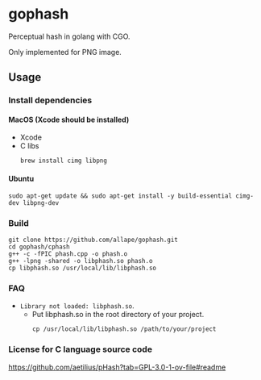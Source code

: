 # gophash

Perceptual hash in golang with CGO.

Only implemented for PNG image.

## Usage

### Install dependencies

#### MacOS (Xcode should be installed)

- Xcode
- C libs
  ```shell
  brew install cimg libpng
  ```

#### Ubuntu

```shell
sudo apt-get update && sudo apt-get install -y build-essential cimg-dev libpng-dev
```

### Build

```shell
git clone https://github.com/allape/gophash.git
cd gophash/cphash
g++ -c -fPIC phash.cpp -o phash.o
g++ -lpng -shared -o libphash.so phash.o
cp libphash.so /usr/local/lib/libphash.so
```

### FAQ

- `Library not loaded: libphash.so`.
    - Put libphash.so in the root directory of your project.
      ```shell
      cp /usr/local/lib/libphash.so /path/to/your/project
      ```

### License for C language source code

https://github.com/aetilius/pHash?tab=GPL-3.0-1-ov-file#readme
